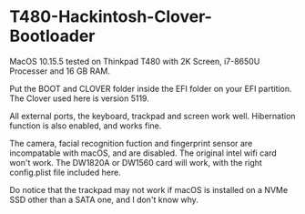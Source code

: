 # T480-Hackintosh-Clover-Bootloader


MacOS 10.15.5 tested on Thinkpad T480 with 2K Screen, i7-8650U Processer and 16 GB RAM.

Put the BOOT and CLOVER folder inside the EFI folder on your EFI partition.
The Clover used here is version 5119.

All external ports, the keyboard, trackpad and screen work well.
Hibernation function is also enabled, and works fine.

The camera, facial recognition fuction and fingerprint sensor are incompatable with macOS, and are disabled.
The original intel wifi card won't work. The DW1820A or DW1560 card will work, with the right config.plist file included here. 

Do notice that the trackpad may not work if macOS is installed on a NVMe SSD other than a SATA one, and I don't know why.


